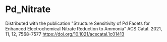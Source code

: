 # Pd_Nitrate
Distributed with the publication "Structure Sensitivity of Pd Facets for Enhanced Electrochemical Nitrate Reduction to Ammonia" 
ACS Catal. 2021, 11, 12, 7568–7577 https://doi.org/10.1021/acscatal.1c01413
